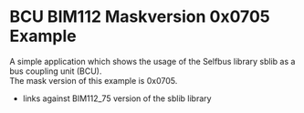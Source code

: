 BCU BIM112 Maskversion 0x0705 Example
=====================================

A simple application which shows the usage of the Selfbus library sblib as a bus coupling unit (BCU).<br>
The mask version of this example is 0x0705.

- links against BIM112_75 version of the sblib library